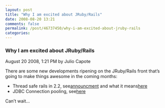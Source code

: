 ```yaml
---
layout: post
title: "Why I am excited about JRuby/Rails"
date: 2008-08-20 13:21
comments: false
permalink: /post/46737450/why-i-am-excited-about-jruby-rails
categories:
---
```


 ### Why I am excited about JRuby/Rails
August 20 2008,  1:21 PM by Julio Capote

There are some new developments ripening on the JRuby/Rails front that’s going to make things awesome in the coming months:
- Thread safe rails in 2.2, see[announcment](http://weblog.rubyonrails.org/2008/8/16/josh-peek-officially-joins-the-rails-core) and what it means[here](http://blog.headius.com/2008/08/qa-what-thread-safe-rails-means.html) 
- JDBC Connection pooling, see[here](http://blog.linkedin.com/blog/2008/08/jdbc-connection.html) 



Can’t wait…
